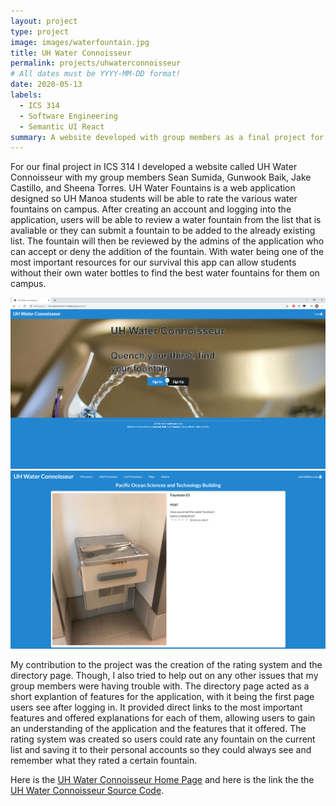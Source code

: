```yaml
---
layout: project
type: project
image: images/waterfountain.jpg
title: UH Water Connoisseur
permalink: projects/uhwaterconnoisseur
# All dates must be YYYY-MM-DD format!
date: 2020-05-13
labels:
  - ICS 314
  - Software Engineering
  - Semantic UI React
summary: A website developed with group members as a final project for ICS 314.
---
```


For our final project in ICS 314 I developed a website called UH Water Connoisseur with my group members Sean Sumida, Gunwook Baik, Jake Castillo, and Sheena Torres. UH Water Fountains is a web application designed so UH Manoa students will be able to rate the various water fountains on campus. After creating an account and logging into the application, users will be able to review a water fountain from the list that is avaliable or they can submit a fountain to be added to the already existing list. The fountain will then be reviewed by the admins of the application who can accept or deny the addition of the fountain. With water being one of the most important resources for our survival this app can allow students without their own water bottles to find the best water fountains for them on campus.

<img class="ui image" src="../images/landingPage.png">

<img class="ui medium right floated rounded image" src="../images/listFountains.png">

My contribution to the project was the creation of the rating system and the directory page. Though, I also tried to help out on any other issues that my group members were having trouble with. The directory page acted as a short explantion of features for the application, with it being the first page users see after logging in. It provided direct links to the most important features and offered explanations for each of them, allowing users to gain an understanding of the application and the features that it offered. The rating system was created so users could rate any fountain on the current list and saving it to their personal accounts so they could always see and remember what they rated a certain fountain. 



Here is the [UH Water Connoisseur Home Page](https://uh-waterfountain.github.io/) and here is the link the the [UH Water Connoisseur Source Code](https://github.com/uh-waterfountain/uh-waterfountain).
